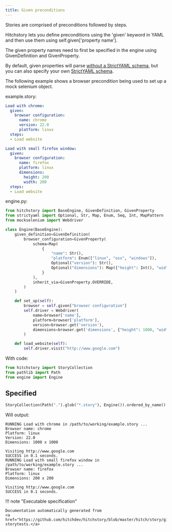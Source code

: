 ```yaml
---
title: Given preconditions
---
```




Stories are comprised of preconditions followed by steps.

Hitchstory lets you define preconditions using the 'given' keyword
in YAML and then use them using self.given['property name'].

The given property names need to first be specified in the engine
using GivenDefinition and GivenProperty.

By default, given properties will parse
[without a StrictYAML schema](/strictyaml/using/alpha/howto/without-a-schema/),
but you can also specify your own [StrictYAML schema](https://hitchdev.com/strictyaml).

The following example shows a browser precondition being used to set up
a mock selenium object.




example.story:

```yaml
Load with chrome:
  given:
    browser configuration:
      name: chrome
      version: 22.0
      platform: linux
  steps:
  - Load website

Load with small firefox window:
  given:
    browser configuration:
      name: firefox
      platform: linux
      dimensions:
        height: 200
        width: 200
  steps:
  - Load website
```
engine.py:

```python
from hitchstory import BaseEngine, GivenDefinition, GivenProperty
from strictyaml import Optional, Str, Map, Enum, Seq, Int, MapPattern
from mockselenium import Webdriver

class Engine(BaseEngine):
    given_definition=GivenDefinition(
        browser_configuration=GivenProperty(
            schema=Map(
                {
                    "name": Str(),
                    "platform": Enum(["linux", "osx", "windows"]),
                    Optional("version"): Str(),
                    Optional("dimensions"): Map({"height": Int(), "width": Int()}),
                }
            ),
            inherit_via=GivenProperty.OVERRIDE,
        )
    )

    def set_up(self):
        browser = self.given["browser configuration"]
        self.driver = Webdriver(
            name=browser['name'],
            platform=browser['platform'],
            version=browser.get('version'),
            dimensions=browser.get('dimensions', {"height": 1000, "width": 1000}),
        )

    def load_website(self):
        self.driver.visit("http://www.google.com")
```

With code:

```python
from hitchstory import StoryCollection
from pathlib import Path
from engine import Engine

```




## Specified







```python
StoryCollection(Path(".").glob("*.story"), Engine()).ordered_by_name().play()

```

Will output:
```
RUNNING Load with chrome in /path/to/working/example.story ...
Browser name: chrome
Platform: linux
Version: 22.0
Dimensions: 1000 x 1000

Visiting http://www.google.com
SUCCESS in 0.1 seconds.
RUNNING Load with small firefox window in /path/to/working/example.story ...
Browser name: firefox
Platform: linux
Dimensions: 200 x 200

Visiting http://www.google.com
SUCCESS in 0.1 seconds.
```










!!! note "Executable specification"

    Documentation automatically generated from 
    <a href="https://github.com/hitchdev/hitchstory/blob/master/hitch/story/given.story">given.story
    storytests.</a>

